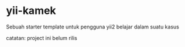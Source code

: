 # yii-kamek

Sebuah starter template untuk pengguna yii2 belajar dalam suatu kasus


catatan: project ini belum rilis